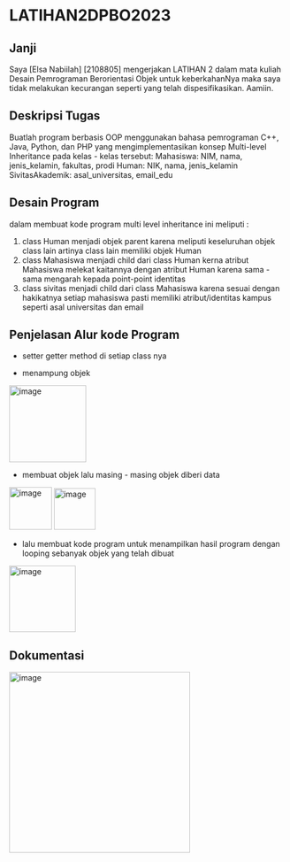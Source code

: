 # LATIHAN2DPBO2023
## Janji 
Saya [Elsa Nabiilah] [2108805] mengerjakan LATIHAN 2 dalam mata kuliah Desain Pemrograman Berorientasi Objek untuk keberkahanNya maka saya tidak melakukan kecurangan seperti yang telah dispesifikasikan. Aamiin.

## Deskripsi Tugas 
Buatlah program berbasis OOP menggunakan bahasa pemrograman C++, Java, Python, dan PHP yang mengimplementasikan konsep Multi-level Inheritance  pada kelas - kelas tersebut:
Mahasiswa: NIM, nama, jenis_kelamin, fakultas, prodi
Human: NIK, nama, jenis_kelamin
SivitasAkademik: asal_universitas, email_edu

## Desain Program 
dalam membuat kode program multi level inheritance ini meliputi : 
1. class Human menjadi objek parent karena meliputi keseluruhan objek class lain artinya class lain memiliki objek Human
2. class Mahasiswa menjadi child dari class Human kerna atribut Mahasiswa melekat kaitannya dengan atribut Human karena sama - sama mengarah kepada point-point identitas 
3. class sivitas menjadi child dari class Mahasiswa karena sesuai dengan hakikatnya setiap mahasiswa pasti memiliki atribut/identitas kampus seperti asal universitas dan email

## Penjelasan Alur kode Program
- setter getter method di setiap class nya

- menampung objek
<img width="139" alt="image" src="https://user-images.githubusercontent.com/101001227/219882799-d8376ca1-60c1-4499-ba41-25adfae15450.png">
 
- membuat objek lalu masing - masing objek diberi data 
<img width="77" alt="image" src="https://user-images.githubusercontent.com/101001227/219882818-bea4b0d0-6470-490d-a774-51b0a0bbc1b3.png">
<img width="75" alt="image" src="https://user-images.githubusercontent.com/101001227/219882843-5798682c-010c-42a4-832b-550bc8815240.png">

- lalu membuat kode program untuk menampilkan hasil program dengan looping sebanyak objek yang telah dibuat
<img width="120" alt="image" src="https://user-images.githubusercontent.com/101001227/219882861-33f92068-0b5b-45d2-986d-52a6fa68dd72.png">

## Dokumentasi
<img width="327" alt="image" src="https://user-images.githubusercontent.com/101001227/219882157-8cd3f07a-939c-43fe-b198-b0fa24a9ee81.png">

